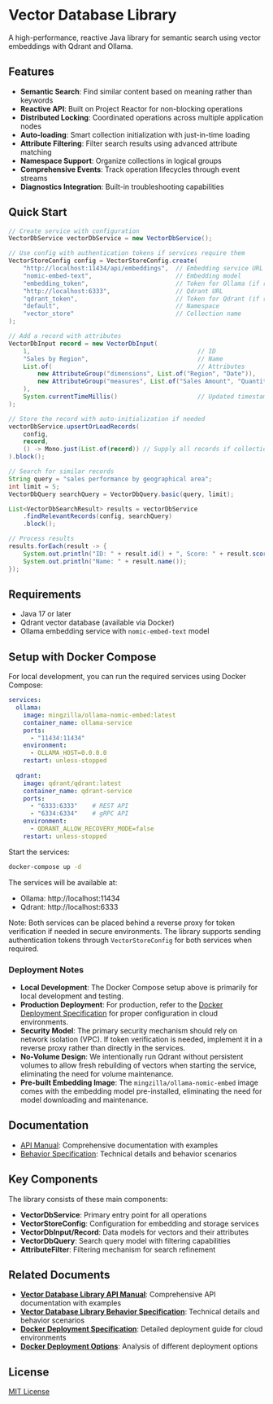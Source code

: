 # Vector Database Library

A high-performance, reactive Java library for semantic search using vector embeddings with Qdrant and Ollama.

## Features

- **Semantic Search**: Find similar content based on meaning rather than keywords
- **Reactive API**: Built on Project Reactor for non-blocking operations
- **Distributed Locking**: Coordinated operations across multiple application nodes
- **Auto-loading**: Smart collection initialization with just-in-time loading
- **Attribute Filtering**: Filter search results using advanced attribute matching
- **Namespace Support**: Organize collections in logical groups
- **Comprehensive Events**: Track operation lifecycles through event streams
- **Diagnostics Integration**: Built-in troubleshooting capabilities

## Quick Start

```java
// Create service with configuration
VectorDbService vectorDbService = new VectorDbService();

// Use config with authentication tokens if services require them
VectorStoreConfig config = VectorStoreConfig.create(
    "http://localhost:11434/api/embeddings",  // Embedding service URL
    "nomic-embed-text",                       // Embedding model
    "embedding_token",                        // Token for Ollama (if required by reverse proxy)
    "http://localhost:6333",                  // Qdrant URL
    "qdrant_token",                           // Token for Qdrant (if required by reverse proxy)
    "default",                                // Namespace
    "vector_store"                            // Collection name
);

// Add a record with attributes
VectorDbInput record = new VectorDbInput(
    1,                                              // ID
    "Sales by Region",                              // Name
    List.of(                                        // Attributes
        new AttributeGroup("dimensions", List.of("Region", "Date")),
        new AttributeGroup("measures", List.of("Sales Amount", "Quantity"))
    ),
    System.currentTimeMillis()                      // Updated timestamp
);

// Store the record with auto-initialization if needed
vectorDbService.upsertOrLoadRecords(
    config, 
    record, 
    () -> Mono.just(List.of(record)) // Supply all records if collection is empty
).block();

// Search for similar records
String query = "sales performance by geographical area";
int limit = 5;
VectorDbQuery searchQuery = VectorDbQuery.basic(query, limit);

List<VectorDbSearchResult> results = vectorDbService
    .findRelevantRecords(config, searchQuery)
    .block();

// Process results
results.forEach(result -> {
    System.out.println("ID: " + result.id() + ", Score: " + result.score());
    System.out.println("Name: " + result.name());
});
```

## Requirements

- Java 17 or later
- Qdrant vector database (available via Docker)
- Ollama embedding service with `nomic-embed-text` model

## Setup with Docker Compose

For local development, you can run the required services using Docker Compose:

```yaml
services:
  ollama:
    image: mingzilla/ollama-nomic-embed:latest
    container_name: ollama-service
    ports:
      - "11434:11434"
    environment:
      - OLLAMA_HOST=0.0.0.0
    restart: unless-stopped
    
  qdrant:
    image: qdrant/qdrant:latest
    container_name: qdrant-service
    ports:
      - "6333:6333"    # REST API
      - "6334:6334"    # gRPC API
    environment:
      - QDRANT_ALLOW_RECOVERY_MODE=false
    restart: unless-stopped
```

Start the services:

```bash
docker-compose up -d
```

The services will be available at:
- Ollama: http://localhost:11434
- Qdrant: http://localhost:6333

Note: Both services can be placed behind a reverse proxy for token verification if needed in secure environments. The library supports sending authentication tokens through `VectorStoreConfig` for both services when required.

### Deployment Notes

- **Local Development**: The Docker Compose setup above is primarily for local development and testing.
- **Production Deployment**: For production, refer to the [Docker Deployment Specification](docker-deployment-spec.md) for proper configuration in cloud environments.
- **Security Model**: The primary security mechanism should rely on network isolation (VPC). If token verification is needed, implement it in a reverse proxy rather than directly in the services.
- **No-Volume Design**: We intentionally run Qdrant without persistent volumes to allow fresh rebuilding of vectors when starting the service, eliminating the need for volume maintenance.
- **Pre-built Embedding Image**: The `mingzilla/ollama-nomic-embed` image comes with the embedding model pre-installed, eliminating the need for model downloading and maintenance.

## Documentation

- [API Manual](vector-db-api-manual.md): Comprehensive documentation with examples
- [Behavior Specification](vector-db-behaviour-spec.md): Technical details and behavior scenarios

## Key Components

The library consists of these main components:

- **VectorDbService**: Primary entry point for all operations
- **VectorStoreConfig**: Configuration for embedding and storage services
- **VectorDbInput/Record**: Data models for vectors and their attributes
- **VectorDbQuery**: Search query model with filtering capabilities
- **AttributeFilter**: Filtering mechanism for search refinement

## Related Documents

- [**Vector Database Library API Manual**](vector-db-api-manual.md): Comprehensive API documentation with examples
- [**Vector Database Library Behavior Specification**](vector-db-behaviour-spec.md): Technical details and behavior scenarios
- [**Docker Deployment Specification**](vector-db-docker-deployment.md): Detailed deployment guide for cloud environments
- [**Docker Deployment Options**](vector-db-deployment-options-analysis.md): Analysis of different deployment options

## License

[MIT License](LICENSE)